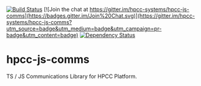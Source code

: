 [![Build Status](https://travis-ci.org/hpcc-systems/hpcc-js-comms.svg?branch=master)](https://travis-ci.org/hpcc-systems/hpcc-js-comms)
[![Join the chat at https://gitter.im/hpcc-systems/hpcc-js-comms](https://badges.gitter.im/Join%20Chat.svg)](https://gitter.im/hpcc-systems/hpcc-js-comms?utm_source=badge&utm_medium=badge&utm_campaign=pr-badge&utm_content=badge)
[![Dependency Status](https://gemnasium.com/hpcc-systems/hpcc-js-comms.svg)](https://gemnasium.com/hpcc-systems/hpcc-js-comms)

# hpcc-js-comms
TS / JS Communications Library for HPCC Platform.
